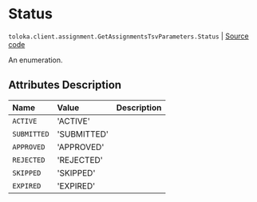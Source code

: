 # Status
`toloka.client.assignment.GetAssignmentsTsvParameters.Status` | [Source code](https://github.com/Toloka/toloka-kit/blob/v1.1.1/src/client/assignment.py#L138)

An enumeration.

## Attributes Description

| Name | Value | Description |
| :------| :-----------| :----------| 
`ACTIVE`|'ACTIVE'|
`SUBMITTED`|'SUBMITTED'|
`APPROVED`|'APPROVED'|
`REJECTED`|'REJECTED'|
`SKIPPED`|'SKIPPED'|
`EXPIRED`|'EXPIRED'|
